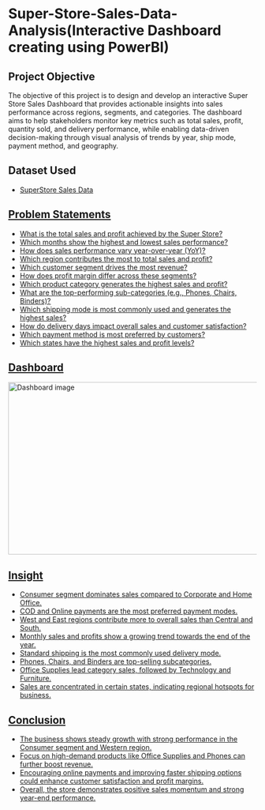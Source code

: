 # Super-Store-Sales-Data-Analysis(Interactive Dashboard creating using PowerBI)
## Project Objective
The objective of this project is to design and develop an interactive Super Store Sales Dashboard that provides actionable insights into sales performance across regions, segments, and categories. The dashboard aims to help stakeholders monitor key metrics such as total sales, profit, quantity sold, and delivery performance, while enabling data-driven decision-making through visual analysis of trends by year, ship mode, payment method, and geography.

## Dataset Used
- <a href="https://github.com/Sayali801/-Sales-Analysis-Dashboard/blob/main/SuperStore%20Sales%20DataSet.xlsx">SuperStore Sales Data

##  Problem Statements
- What is the total sales and profit achieved by the Super Store?
- Which months show the highest and lowest sales performance?
- How does sales performance vary year-over-year (YoY)?
- Which region contributes the most to total sales and profit?
- Which customer segment drives the most revenue?
- How does profit margin differ across these segments?
- Which product category generates the highest sales and profit?
- What are the top-performing sub-categories (e.g., Phones, Chairs, Binders)?
- Which shipping mode is most commonly used and generates the highest sales?
- How do delivery days impact overall sales and customer satisfaction?
- Which payment method is most preferred by customers?
- Which states have the highest sales and profit levels?

## Dashboard
<img width="617" height="349" alt="Dashboard image" src="https://github.com/user-attachments/assets/440fbd02-52a0-4841-a5fd-0fb78aef3aec" />

## Insight
-	Consumer segment dominates sales compared to Corporate and Home Office.
-	COD and Online payments are the most preferred payment modes.
-	West and East regions contribute more to overall sales than Central and South.
-	Monthly sales and profits show a growing trend towards the end of the year.
-	Standard shipping is the most commonly used delivery mode.
-	Phones, Chairs, and Binders are top-selling subcategories.
-	Office Supplies lead category sales, followed by Technology and Furniture.
-	Sales are concentrated in certain states, indicating regional hotspots for business.

## Conclusion
-	The business shows steady growth with strong performance in the Consumer segment and Western region.
-	Focus on high-demand products like Office Supplies and Phones can further boost revenue.
-	Encouraging online payments and improving faster shipping options could enhance customer satisfaction and profit margins.
-	Overall, the store demonstrates positive sales momentum and strong year-end performance.

